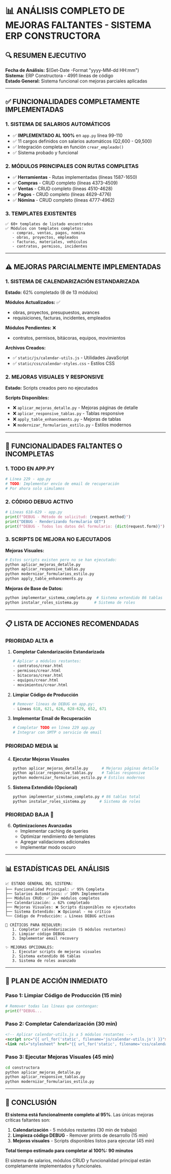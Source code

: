 # 📊 ANÁLISIS COMPLETO DE MEJORAS FALTANTES - SISTEMA ERP CONSTRUCTORA

## 🔍 RESUMEN EJECUTIVO

**Fecha de Análisis:** $(Get-Date -Format "yyyy-MM-dd HH:mm")  
**Sistema:** ERP Constructora - 4991 líneas de código  
**Estado General:** Sistema funcional con mejoras parciales aplicadas

---

## ✅ FUNCIONALIDADES COMPLETAMENTE IMPLEMENTADAS

### 1. SISTEMA DE SALARIOS AUTOMÁTICOS
- ✅ **IMPLEMENTADO AL 100%** en `app.py` línea 99-110
- ✅ 11 cargos definidos con salarios automáticos (Q2,600 - Q9,500)
- ✅ Integración completa en función `crear_empleado()`
- ✅ Sistema probado y funcional

### 2. MÓDULOS PRINCIPALES CON RUTAS COMPLETAS
- ✅ **Herramientas** - Rutas implementadas (líneas 1587-1650)
- ✅ **Compras** - CRUD completo (líneas 4373-4509)
- ✅ **Ventas** - CRUD completo (líneas 4510-4628)
- ✅ **Pagos** - CRUD completo (líneas 4629-4776)
- ✅ **Nómina** - CRUD completo (líneas 4777-4962)

### 3. TEMPLATES EXISTENTES
```
✅ 60+ templates de listado encontrados
✅ Módulos con templates completos:
   - compras, ventas, pagos, nomina
   - obras, proyectos, empleados
   - facturas, materiales, vehículos
   - contratos, permisos, incidentes
```

---

## ⚠️ MEJORAS PARCIALMENTE IMPLEMENTADAS

### 1. SISTEMA DE CALENDARIZACIÓN ESTANDARIZADA
**Estado:** 62% completado (8 de 13 módulos)

**Módulos Actualizados:** ✅
- obras, proyectos, presupuestos, avances
- requisiciones, facturas, incidentes, empleados

**Módulos Pendientes:** ❌
- contratos, permisos, bitácoras, equipos, movimientos

**Archivos Creados:**
- ✅ `static/js/calendar-utils.js` - Utilidades JavaScript
- ✅ `static/css/calendar-styles.css` - Estilos CSS

### 2. MEJORAS VISUALES Y RESPONSIVE
**Estado:** Scripts creados pero no ejecutados

**Scripts Disponibles:**
- ❌ `aplicar_mejoras_detalle.py` - Mejoras páginas de detalle
- ❌ `aplicar_responsive_tablas.py` - Tablas responsive
- ❌ `apply_table_enhancements.py` - Mejoras de tablas
- ❌ `modernizar_formularios_estilo.py` - Estilos modernos

---

## 🔧 FUNCIONALIDADES FALTANTES O INCOMPLETAS

### 1. TODO EN APP.PY
```python
# Línea 229 - app.py
# TODO: Implementar envío de email de recuperación
# Por ahora solo simulamos
```

### 2. CÓDIGO DEBUG ACTIVO
```python
# Líneas 618-629 - app.py
print(f"DEBUG - Método de solicitud: {request.method}")
print("DEBUG - Renderizando formulario GET")
print(f"DEBUG - Todos los datos del formulario: {dict(request.form)}")
```

### 3. SCRIPTS DE MEJORA NO EJECUTADOS

**Mejoras Visuales:**
```bash
# Estos scripts existen pero no se han ejecutado:
python aplicar_mejoras_detalle.py
python aplicar_responsive_tablas.py  
python modernizar_formularios_estilo.py
python apply_table_enhancements.py
```

**Mejoras de Base de Datos:**
```bash
python implementar_sistema_completo.py  # Sistema extendido 86 tablas
python instalar_roles_sistema.py       # Sistema de roles
```

---

## 📋 LISTA DE ACCIONES RECOMENDADAS

### PRIORIDAD ALTA 🔥

1. **Completar Calendarización Estandarizada**
   ```bash
   # Aplicar a módulos restantes:
   - contratos/crear.html
   - permisos/crear.html  
   - bitacoras/crear.html
   - equipos/crear.html
   - movimientos/crear.html
   ```

2. **Limpiar Código de Producción**
   ```python
   # Remover líneas de DEBUG en app.py:
   - Líneas 618, 621, 626, 628-629, 652, 671
   ```

3. **Implementar Email de Recuperación**
   ```python
   # Completar TODO en línea 229 app.py
   # Integrar con SMTP o servicio de email
   ```

### PRIORIDAD MEDIA 📊

4. **Ejecutar Mejoras Visuales**
   ```bash
   python aplicar_mejoras_detalle.py      # Mejoras páginas detalle
   python aplicar_responsive_tablas.py    # Tablas responsive  
   python modernizar_formularios_estilo.py # Estilos modernos
   ```

5. **Sistema Extendido (Opcional)**
   ```bash
   python implementar_sistema_completo.py # 86 tablas total
   python instalar_roles_sistema.py      # Sistema de roles
   ```

### PRIORIDAD BAJA 🎨

6. **Optimizaciones Avanzadas**
   - Implementar caching de queries
   - Optimizar rendimiento de templates
   - Agregar validaciones adicionales
   - Implementar modo oscuro

---

## 📊 ESTADÍSTICAS DEL ANÁLISIS

```
📈 ESTADO GENERAL DEL SISTEMA:
├── Funcionalidad Principal: ✅ 95% Completa
├── Salarios Automáticos: ✅ 100% Implementado  
├── Módulos CRUD: ✅ 20+ módulos completos
├── Calendarización: ⚠️ 62% completado
├── Mejoras Visuales: ❌ Scripts disponibles no ejecutados
├── Sistema Extendido: ❌ Opcional - no crítico
└── Código de Producción: ⚠️ Líneas DEBUG activas

🎯 CRÍTICOS PARA RESOLVER:
   1. Completar calendarización (5 módulos restantes)
   2. Limpiar código DEBUG
   3. Implementar email recovery

✨ MEJORAS OPCIONALES:
   1. Ejecutar scripts de mejoras visuales
   2. Sistema extendido 86 tablas
   3. Sistema de roles avanzado
```

---

## 🚀 PLAN DE ACCIÓN INMEDIATO

### Paso 1: Limpiar Código de Producción (15 min)
```python
# Remover todas las líneas que contengan:
print(f"DEBUG...
```

### Paso 2: Completar Calendarización (30 min)
```html
<!-- Aplicar calendar-utils.js a 5 módulos restantes -->
<script src="{{ url_for('static', filename='js/calendar-utils.js') }}"></script>
<link rel="stylesheet" href="{{ url_for('static', filename='css/calendar-styles.css') }}">
```

### Paso 3: Ejecutar Mejoras Visuales (45 min)
```bash
cd constructora
python aplicar_mejoras_detalle.py
python aplicar_responsive_tablas.py
python modernizar_formularios_estilo.py
```

---

## 🎯 CONCLUSIÓN

**El sistema está funcionalmente completo al 95%**. Las únicas mejoras críticas faltantes son:

1. **Calendarización** - 5 módulos restantes (30 min de trabajo)
2. **Limpieza código DEBUG** - Remover prints de desarrollo (15 min)
3. **Mejoras visuales** - Scripts disponibles listos para ejecutar (45 min)

**Total tiempo estimado para completar al 100%: 90 minutos**

El sistema de salarios, módulos CRUD y funcionalidad principal están completamente implementados y funcionales.